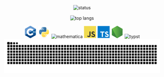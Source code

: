 <div align="center">

  <picture>
    <source media="(prefers-color-scheme: light)" srcset="https://github-readme-stats.vercel.app/api?username=mirion-dev&title_color=0969da&text_color=1f2328&icon_color=0969da&border_color=d1d9e0&bg_color=f6f8fa&show_icons=true" />
    <img alt="status" src="https://github-readme-stats.vercel.app/api?username=mirion-dev&title_color=4493f8&text_color=f0f6fc&icon_color=4493f8&border_color=3d444d&bg_color=151b23&show_icons=true" />
  </picture>

  <br>
  <br>

  <picture>
    <source media="(prefers-color-scheme: light)" srcset="https://github-readme-stats.vercel.app/api/top-langs/?username=mirion-dev&title_color=0969da&text_color=1f2328&icon_color=0969da&border_color=d1d9e0&bg_color=f6f8fa&layout=donut&hide=mathematica,css,scss" />
    <img alt="top langs" src="https://github-readme-stats.vercel.app/api/top-langs/?username=mirion-dev&title_color=4493f8&text_color=f0f6fc&icon_color=4493f8&border_color=3d444d&bg_color=151b23&layout=donut&hide=mathematica,css,scss" />
  </picture>

  <br>
  <br>

  <img width=40 height=40 alt="c++" src="https://github.com/devicons/devicon/blob/master/icons/cplusplus/cplusplus-original.svg">
  <img width=40 height=40 alt="python" src="https://github.com/devicons/devicon/blob/master/icons/python/python-original.svg">
  <img width=40 height=40 alt="mathematica" src="https://upload.wikimedia.org/wikipedia/commons/2/20/Mathematica_Logo.svg">
  <img width=40 height=40 alt="javascript" src="https://github.com/devicons/devicon/blob/master/icons/javascript/javascript-original.svg">
  <img width=40 height=40 alt="typescript" src="https://github.com/devicons/devicon/blob/master/icons/typescript/typescript-original.svg">
  <img width=40 height=40 alt="nodejs" src="https://github.com/devicons/devicon/blob/master/icons/nodejs/nodejs-original.svg">
  <img width=40 height=40 alt="typst" src="https://avatars.githubusercontent.com/u/67595261">

  <br>

  <picture>
    <source media="(prefers-color-scheme: light)" srcset="https://github.com/mirion-dev/mirion-dev/blob/output/snake.svg" />
    <img alt="snake" src="https://github.com/mirion-dev/mirion-dev/blob/output/snake-dark.svg" />
  </picture>

</div>

